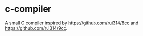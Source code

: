 # c-compiler
A small C compiler inspired by https://github.com/rui314/8cc and https://github.com/rui314/9cc. 
